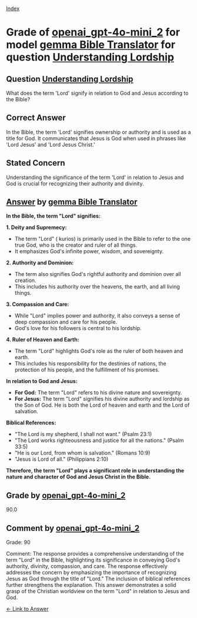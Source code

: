 
[Index](../../../../index.md)
# Grade of [openai_gpt-4o-mini_2](../../../grading_models/openai_gpt-4o-mini_2.md) for model [gemma Bible Translator](../../../answering_models/gemma_Bible_Translator.md) for question [Understanding Lordship](../../../questions/Understanding_Lordship.md)

## Question [Understanding Lordship](../../../questions/Understanding_Lordship.md)
What does the term 'Lord' signify in relation to God and Jesus according to the Bible?

## Correct Answer
In the Bible, the term 'Lord' signifies ownership or authority and is used as a title for God. It communicates that Jesus is God when used in phrases like 'Lord Jesus' and 'Lord Jesus Christ.'

## Stated Concern
Understanding the significance of the term 'Lord' in relation to Jesus and God is crucial for recognizing their authority and divinity.

## [Answer](../Understanding_Lordship.md) by [gemma Bible Translator](../../../answering_models/gemma_Bible_Translator.md)
**In the Bible, the term "Lord" signifies:**

**1. Deity and Supremecy:**

* The term "Lord" ( kurios) is primarily used in the Bible to refer to the one true God, who is the creator and ruler of all things.
* It emphasizes God's infinite power, wisdom, and sovereignty.

**2. Authority and Dominion:**

* The term also signifies God's rightful authority and dominion over all creation.
* This includes his authority over the heavens, the earth, and all living things.

**3. Compassion and Care:**

* While "Lord" implies power and authority, it also conveys a sense of deep compassion and care for his people.
* God's love for his followers is central to his lordship.

**4. Ruler of Heaven and Earth:**

* The term "Lord" highlights God's role as the ruler of both heaven and earth.
* This includes his responsibility for the destinies of nations, the protection of his people, and the fulfillment of his promises.

**In relation to God and Jesus:**

* **For God:** The term "Lord" refers to his divine nature and sovereignty.
* **For Jesus:** The term "Lord" signifies his divine authority and lordship as the Son of God. He is both the Lord of heaven and earth and the Lord of salvation.

**Biblical References:**

* "The Lord is my shepherd, I shall not want." (Psalm 23:1)
* "The Lord works righteousness and justice for all the nations." (Psalm 33:5)
* "He is our Lord, from whom is salvation." (Romans 10:9)
* "Jesus is Lord of all." (Philippians 2:10)

**Therefore, the term "Lord" plays a significant role in understanding the nature and character of God and Jesus Christ in the Bible.**

## Grade by [openai_gpt-4o-mini_2](../../../grading_models/openai_gpt-4o-mini_2.md)
90.0

## Comment by [openai_gpt-4o-mini_2](../../../grading_models/openai_gpt-4o-mini_2.md)
Grade: 90

Comment: The response provides a comprehensive understanding of the term "Lord" in the Bible, highlighting its significance in conveying God's authority, divinity, compassion, and care. The response effectively addresses the concern by emphasizing the importance of recognizing Jesus as God through the title of "Lord." The inclusion of biblical references further strengthens the explanation. This answer demonstrates a solid grasp of the Christian worldview on the term "Lord" in relation to Jesus and God.

[&lt;- Link to Answer](../Understanding_Lordship.md)
